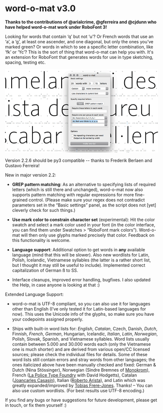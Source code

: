 word-o-mat v3.0
==========

**Thanks to the contributions of @arialcrime, @gferreira and @cjdunn who have helped word-o-mat work under RoboFont 3!**

Looking for words that contain ‘q’ but not ‘u’? Or French words that use an ‘a’, a ‘g’, at least one ascender, and one diagonal, but only the ones you’ve marked green? Or words in which to see a specific letter combination, like ‘fk’ or ‘Yc’? This is the sort of thing that word-o-mat can help you with. It's an extension for RoboFont that generates words for use in type sketching, spacing, testing etc.

![word-o-mat screenshot](/screenshotGlyphs.png)


Version 2.2.6 should be py3 compatible -- thanks to Frederik Berlaen and Gustavo Ferreira!


New in major version 2.2:

- **GREP pattern matching**: As an alternative to specifying lists of required letters (which is still there and unchanged), word-o-mat now also supports pattern matching with regular expressions for more fine-grained control. (Please make sure your regex does not contradict parameters set in the “Basic settings” panel, as the script does not [yet] cleverly check for such things.)

- **Use mark color to constrain character set** (experimental): Hit the color swatch and select a mark color used in your font (in the color interface, you can find them under Swatches > “RoboFont mark colors”). Word-o-mat will then only use glyphs marked precisely that color. Feedback on this functionality is welcome.

- **Language support**: Additional option to get words in **any** available language (mind that this will be slower). Also new wordlists for Latin, Polish, Icelandic, Vietnamese syllables (the latter is a rather short list, but I thought it may still be useful to include). Implemented correct capitalization of German ß to SS.

- Interface cleanups, improved error handling, bugfixes. I also updated the Help, in case anyone is looking at that :)


Extended Language Support:

- word-o-mat is UTF-8 compliant, so you can also use it for languages other than English (I’ve only tested it for Latin-based languages for now). This uses the Unicode info of the glyphs, so make sure you have your codepoints assigned properly.

- Ships with built-in word lists for: *English*, *Catalan*, Czech, Danish, *Dutch*, Finnish, *French*, *German*, Hungarian, Icelandic, *Italian*, *Latin*, *Norwegian*, Polish, Slovak, Spanish, and Vietnamese syllables. Word lists usually contain between 5.000 and 30.000 words each (only the Vietnamese one is much shorter) and are derived from various open/CC licensed sources; please check the individual files for details. Some of these word lists still contain errors and stray words from other languages; the ones italicized above have been manually checked and fixed: German & Dutch (Nina Stössinger),  Norwegian (Sindre Bremnes of [Monokrom](https://monokrom.no/)), French ([La Police Type Foundry](https://github.com/LaPolice) with David Hodgetts), Catalan ([Joancarles Casasín](https://github.com/casasin)), Italian ([Roberto Arista](https://github.com/roberto-arista)), and Latin which was greatly expanded/improved by [Tobias Frere-Jones](http://www.frerejones.com/). Thanks! – You can also use custom wordlists. (For best results use UTF-8 encoding.) 

If you find any bugs or have suggestions for future development, please get in touch, or fix them yourself :)
